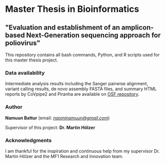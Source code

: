 # Master Thesis in Bioinformatics
## "Evaluation and establishment of an amplicon-based Next-Generation sequencing approach for poliovirus"
This repository contains all bash commands, Python, and R scripts used for this master thesis project.

### Data availability

Intermediate analysis results including the Sanger pairwise alignment, variant calling results, de novo assembly FASTA files, and summary HTML reports by CoVpipe2 and Piranha are available on [OSF repository](https://osf.io/pm8ev/).

### Author

**Namuun Battur** (email: *naominamuun@gmail.com*)

Supervisor of this project: **Dr. Martin Hölzer**

### Acknowledgments
I am thankful for the inspiration and continuous help from my supervisor Dr. Martin Hölzer and the MF1 Research and Innovation team.
